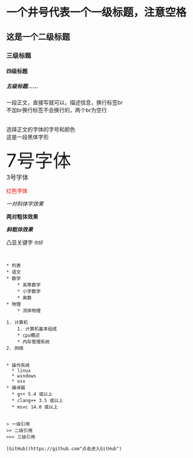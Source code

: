 # 一个井号代表一个一级标题，注意空格
## 这是一个二级标题
### 三级标题
#### 四级标题
##### 五级标题......

一段正文，直接写就可以，描述信息，换行标签br <br>
不加br换行标签不会换行的，两个br为空行 <br><br>

选择正文的字体的字号和颜色<br>
<font face="黑体">这是一段黑体字形</font><br>

<font size=7>7号字体</font><br>
<font size=3>3号字体</font><br>

<font color=#FF0000>红色字体</font>


*一对斜体字效果*

**两对粗体效果**

***斜粗体效果***

凸显关键字 `你好`

~~~删除线特效~~~


* 列表
* 语文
* 数学
    * 高等数学
    * 小学数学
	* 奥数
* 物理
    * 流体物理

1. 计算机
    1. 计算机基本组成
	* cpu概述
	* 内存管理系统
2. 网络


* 操作系统
  * linux
  * windows
  * osx
* 编译器
  * g++ 5.4 或以上
  * clang++ 3.5 或以上
  * msvc 14.0 或以上


> 一级引用
>> 二级引用
>>> 三级引用

[GitHub](https://github.com"点击进入GitHub")



